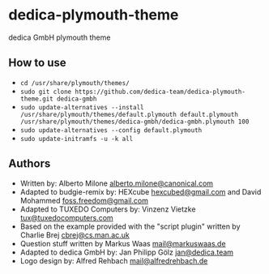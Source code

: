 # dedica-plymouth-theme
dedica GmbH plymouth theme

## How to use

* ``cd /usr/share/plymouth/themes/``
* ``sudo git clone https://github.com/dedica-team/dedica-plymouth-theme.git dedica-gmbh``
* ``sudo update-alternatives --install /usr/share/plymouth/themes/default.plymouth default.plymouth /usr/share/plymouth/themes/dedica-gmbh/dedica-gmbh.plymouth 100``
* ``sudo update-alternatives --config default.plymouth``
* ``sudo update-initramfs -u -k all``

## Authors
* Written by: Alberto Milone <alberto.milone@canonical.com>
* Adapted to budgie-remix by: HEXcube <hexcubed@gmail.com> and David Mohammed <foss.freedom@gmail.com>
* Adapted to TUXEDO Computers by: Vinzenz Vietzke <tux@tuxedocomputers.com>
* Based on the example provided with the "script plugin" written by Charlie Brej <cbrej@cs.man.ac.uk>
* Question stuff written by Markus Waas <mail@markuswaas.de>
* Adapted to dedica GmbH by: Jan Philipp Gölz <jan@dedica.team>
* Logo design by: Alfred Rehbach <mail@alfredrehbach.de>